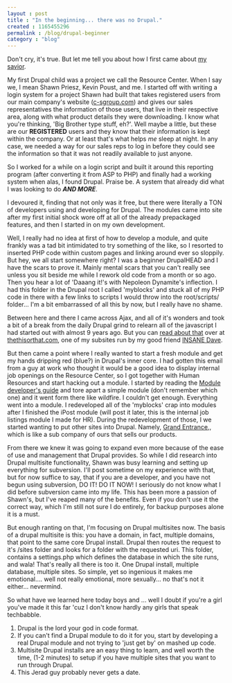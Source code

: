 ```yaml
---
layout : post
title : "In the beginning... there was no Drupal."
created : 1165455296
permalink : /blog/drupal-beginner
category : "blog"
---
```

Don't cry, it's true. But let me tell you about how I first came about <a href="drupal.org" target="_blank">my savior</a>.

My first Drupal child was a project we call the Resource Center. When I say we, I mean Shawn Priesz, Kevin Poust, and me. I started off with writing a login system for a project Shawn had built that takes registered users from our main company's website (<a href='http://www.c-sgroup.com' target='_blank' title='Construction Specialties, Inc - USA'>c-sgroup.com</a>) and gives our sales representatives the information of those users, that live in their respective area, along with what product details they were downloading. I know what you're thinking, 'Big Brother type stuff, eh?'. Well maybe a little, but these are our <strong>REGISTERED</strong> users and they know that their information is kept within the company. Or at least that's what helps <em>me</em> sleep at night. In any case, we needed a way for our sales reps to log in before they could see the information so that it was not readily available to just anyone.

So I worked for a while on a login script and built it around this reporting program (after converting it from ASP to PHP) and finally had a working system when alas, I found Drupal. Praise be. A system that already did what I was looking to do <strong><em>AND MORE</em></strong>.

I devoured it, finding that not only was it free, but there were literally a TON of developers using and developing for Drupal. The modules came into site after my first initial shock wore off at all of the already prepackaged features, and then I started in on my own development.

Well, I really had no idea at first of how to develop a module, and quite frankly was a tad bit intimidated to try something of the like, so I resorted to inserted PHP code within custom pages and linking around ever so sloppily. But hey, we all start somewhere right? I was a beginner DrupalHEAD and I have the scars to prove it. Mainly mental scars that you can't really see unless you sit beside me while I rework old code from a month or so ago. Then you hear a lot of 'Daaang it!'s with Nepoleon Dynamite's inflection. I had this folder in the Drupal root I called 'myblocks' and stuck all of my PHP code in there with a few links to scripts I would throw into the root/scripts/ folder... I'm a bit embarrassed of all this by now, but I really have no shame.

Between here and there I came across Ajax, and all of it's wonders and took a bit of a break from the daily Drupal grind to relearn all of the javascript I had started out with almost 9 years ago. But you can <a href="http://www.thethisorthat.com/ajax-app-development" target="_blank">read about that</a> over at <a href="http://thethisorthat.com" target="_blank">thethisorthat.com</a>, one of my subsites run by my good friend <a href="http://blog.linkworth.com/pubcon-linkworth-happy-hour-a-success/" target="_blank">INSANE Dave</a>.

But then came a point where I really wanted to start a fresh module and get my hands dripping red (blue?) in Drupal's inner core. I had gotten this email from a guy at work who thought it would be a good idea to display internal job openings on the Resource Center, so I got together with Human Resources and start hacking out a module. I started by reading the <a href="http://drupal.org/node/508" target="_blank">Module developer's guide</a> and tore apart a simple module (don't remember which one) and it went form there like wildfire. I couldn't get enough. Everything went into a module. I redeveloped all of the 'myblocks' crap into modules after I finished the iPost module (will post it later, this is the internal job listings module I made for HR). During the redevelopment of those, I we started wanting to put other sites into Drupal. Namely, <a href='http://www.grand-entrance.com'>Grand Entrance,</a>, which is like a sub company of ours that sells our products.

From there we knew it was going to expand even more because of the ease of use and management that Drupal provides. So while I did research into Drupal multisite functionality, Shawn was busy learning and setting up everything for subversion. I'll post sometime on my experience with that, but for now suffice to say, that if you are a developer, and you have not begun using subversion, DO IT! DO IT NOW! I seriously do not know what I did before subversion came into my life. This has been more a passion of Shawn's, but I've reaped many of the benefits. Even if you don't use it the correct way, which I'm still not sure I do entirely, for backup purposes alone it is a must.

But enough ranting on that, I'm focusing on Drupal multisites now. The basis of a drupal multisite is this: you have a domain, in fact, multiple domains, that point to the same core Drupal install. Drupal then routes the request to it's /sites folder and looks for a folder with the requested uri. This folder, contains a settings.php which defines the database in which the site runs, and wala! That's really all there is too it. One Drupal install, multiple database, multiple sites. So simple, yet so ingenious it makes me emotional.... well not really emotional, more sexually... no that's not it either... nevermind.

So what have we learned here today boys and ... well I doubt if you're a girl you've made it this far 'cuz I don't know hardly any girls that speak techbabble.

<ol>
  <li>Drupal is the lord your god in code format.</li>
  <li>If you can't find a Drupal module to do it for you, start by developing a real Drupal module and not trying to 'just get by' on mashed up code.</li>
  <li>Multisite Drupal installs are an easy thing to learn, and well worth the time, (1-2 minutes) to setup if you have multiple sites that you want to run through Drupal.</li>
  <li>This Jerad guy probably never gets a date.</li>
</ul>